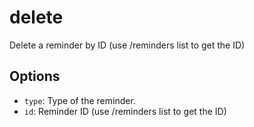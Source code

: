 # delete

Delete a reminder by ID (use /reminders list to get the ID)

## Options

* `type`: Type of the reminder.
* `id`: Reminder ID (use /reminders list to get the ID)
